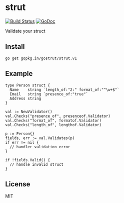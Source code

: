 # strut

[![Build Status](https://travis-ci.org/gostrut/strut.svg?branch=master)](https://travis-ci.org/gostrut/strut)
[![GoDoc](https://godoc.org/gopkg.in/gostrut/strut.v1?status.svg)](http://godoc.org/gopkg.in/gostrut/strut.v1)

Validate your struct

## Install

    go get gopkg.in/gostrut/strut.v1

## Example

    type Person struct {
      Name    string `length_of:"2:" format_of:"^\w+$"`
      Email   string `presence_of:"true"`
      Address string
    }

    val := NewValidator()
    val.Checks("presence_of", presenceof.Validator)
    val.Checks("format_of", formatof.Validator)
    val.Checks("length_of", lengthof.Validator)

    p := Person{}
    fields, err := val.Validates(p)
    if err != nil {
      // handler validation error
    }

    if !fields.Valid() {
      // handle invalid struct
    }

## License

MIT
